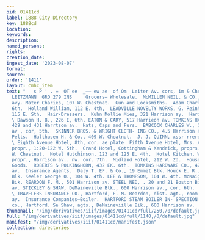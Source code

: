 ```yaml
---
pid: 01411cd
label: 1888 City Directory
key: 1888cd
location: 
keywords: 
description: 
named_persons: 
rights: 
creation_date: 
ingest_date: '2023-08-07'
format: 
source: 
order: '1411'
layout: cmhc_item
text: "   s P ' . =  OT ee  _—— ew ae  of Om  Leiter Av. cors, im & Chestnut, GHARLES
  LEITZMANN  GRO 279 INS     Grocers— Wholesale.  McMILLEN NEIL. & CO., 320 Harrison
  avy. Mater Charies, 107 W. Chestnat.  Gun and Locksmiths.  Adam Charles. 113 E.
  6th.  Holland William, 112 E. 4th,  LEADVILLE NOVELTY WORKS, G. Reinhardt, propr.,
  115 E. Sth.  Hair-Dressers.  Kuhn Mollie Mies, 321 Harrison ay.  Hardware and Cutlery.
  \ Dawson H. 8., 226 E, 6th. EATON & CARY, 517 Harrieon av. TOMKINS HARDWARE CoO.,
  429 and 431 Harrtson av.  Hats, Caps and Furs.  BABCOCK CHARLES W., 501 Harrison
  av , cor, 5th.  SKINNER BROS. & WRIGHT CLOTH- ING CO., 4.5 Harrison av.  Hides and
  Pelts.  Halthusen H. & Co., 409 W. Cheatnut.  J. J. QUINN, xssr rrere sr.  Hotels.
  \ Eighth Avenue Hotel, 8th, cor. ae plate  Fifth Avenue Hotel, Mrs. A. H. Kellogg,
  propr., 1:20-122 W. 5th.  Grand Hotel, Cottingham & Kendrick, proprs., 129-1381
  W. Chestnut.  Hotel Hutchinson, 123 and 125 E. 4th.  Hotel Kitchen, W. Kitchen,
  propr., Harrison av.. nw. cor. 7th.  Midland Hotel, 212 W. 2d.  House Furnishing
  Goods.  ROBERTS & POLKINGHORN, 432 EK. 6th.  TOMKINS HARDWARE CO., 429 and 431 Harricon
  av.  Insurance Agents.  Daly T. EF. & Co., 19 Emmet Blk. Houck E. R., 22 DeMaineville
  Blk. Keeler George O., 104 W. 4th. LEE & THOMPSON, 104 W. 4th. McKaig R. H., 9 Chicago
  Bik. REARDON F. M., 501 Harrison av. STEEL NED, . 20 and 21 Boston Bik., 402 Harrison
  av. STICKLEY & SHAW, DeMaineville Blk., 600 Harrison av., cor. 6th.  Insurance Companies—Accident
  \ TRAVELERS INSURANCE CO., Hartford, F. M. Reardon, dist. agt., room 9, 501 Harrison
  ay.  Insurance Companies—Boiler.  HARTFORD STEAM BOILER IN- SPECTION AND INSURANCE
  co., Hartford. Se Shaw, agts., DeMaineviille Bik., 600 Harrison av.  MIXED PAINTS "
thumbnail: "/img/derivatives/iiif/images/01411cd/full/250,/0/default.jpg"
full: "/img/derivatives/iiif/images/01411cd/full/1140,/0/default.jpg"
manifest: "/img/derivatives/iiif/01411cd/manifest.json"
collection: directories
---
```

